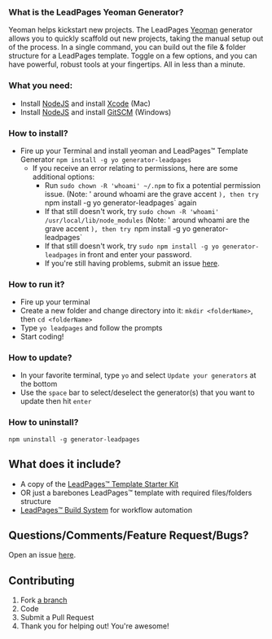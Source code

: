 ### What is the LeadPages Yeoman Generator? ###

Yeoman helps kickstart new projects. The LeadPages [Yeoman](http://yeoman.io) generator allows you to quickly scaffold out new projects, taking the manual setup out of the process. In a single command, you can build out the file & folder structure for a LeadPages template. Toggle on a few options, and you can have powerful, robust tools at your fingertips. All in less than a minute.

### What you need: ###

* Install [NodeJS](http://nodejs.org) and install [Xcode](https://developer.apple.com/xcode/downloads/) (Mac)
* Install [NodeJS](http://nodejs.org) and install [GitSCM](http://git-scm.com/download/win) (Windows)

### How to install?
* Fire up your Terminal and install yeoman and LeadPages&trade; Template Generator `npm install -g yo generator-leadpages`
  * If you receive an error relating to permissions, here are some additional options: 
    - Run `sudo chown -R 'whoami' ~/.npm` to fix a potential permission issue. (Note: ' around whoami are the grave accent `), then try `npm install -g yo generator-leadpages` again
    - If that still doesn't work, try `sudo chown -R 'whoami' /usr/local/lib/node_modules` (Note: ' around whoami are the grave accent `), then try `npm install -g yo generator-leadpages`
	- If that still doesn't work, try `sudo npm install -g yo generator-leadpages` in front and enter your password.
	- If you're still having problems, submit an issue [here](https://github.com/LeadPages/LeadPagesYeoman/issues).

### How to run it? ###

* Fire up your terminal
* Create a new folder and change directory into it: `mkdir <folderName>`, then `cd <folderName>`
* Type `yo leadpages` and follow the prompts
* Start coding!

### How to update? ###

* In your favorite terminal, type `yo` and select `Update your generators` at the bottom
* Use the `space` bar to select/deselect the generator(s) that you want to update then hit `enter`

### How to uninstall? ###

`npm uninstall -g generator-leadpages`

## What does it include? ###

* A copy of the [LeadPages&trade; Template Starter Kit](https://github.com/LeadPages/template-starter-kit)
* OR just a barebones LeadPages&trade; template with required files/folders structure
* [LeadPages&trade; Build System](https://github.com/LeadPages/LeadPagesBuildSystem) for workflow automation

## Questions/Comments/Feature Request/Bugs? ##

Open an issue [here](https://github.com/LeadPages/LeadPagesYeoman/issues).


## Contributing ##

1. Fork [a branch](https://github.com/LeadPages/LeadPagesYeoman)
2. Code
3. Submit a Pull Request
4. Thank you for helping out! You're awesome!